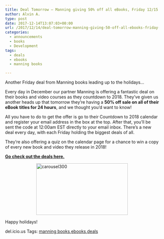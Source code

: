 ```yaml
---
title: Deal Tomorrow – Manning giving 50% off all eBooks, Friday 12/15
author: Alvin A.
type: post
date: 2017-12-14T13:07:03+00:00
url: /2017/12/14/deal-tomorrow-manning-giving-50-off-all-ebooks-friday-12-15/
categories:
  - announcements
  - books
  - Development
tags:
  - deals
  - ebooks
  - manning books

---
```

Another Friday deal from Manning books leading up to the holidays…

Every day in December our partner Manning is offering a fantastic deal on their books and video courses as they countdown to 2018. They’ve given us another heads up that tomorrow they’re having a **50% off sale on all of their eBook titles for 24 hours**, and we thought you’d want to know!

All you have to do to get the offer is go to their Countdown to 2018 calendar and register your email address in the box at the top. After that, you’ll be sent the code at 12:00am EST directly to your email inbox. There’s a new deal every day, with each Friday holding the biggest deals of all.

They’re also offering a quiz on the calendar page for a chance to win a copy of every new book and video they release in 2018!

<a href="https://goo.gl/jLpebM" target="_blank"><strong>Go check out the deals here.</strong></a>

<a href="https://goo.gl/jLpebM" target="_blank"><img loading="lazy" decoding="async" width="300" height="169" title="carousel300" style="margin: 0px auto 10px; border: 0px currentcolor; border-image: none; float: none; display: block; background-image: none;" alt="carousel300" src="/wp-content/uploads/2017/12/carousel300-1.png" border="0" /></a>

Happy holidays!



<div class="wlWriterEditableSmartContent" id="scid:77ECF5F8-D252-44F5-B4EB-D463C5396A79:a889cb71-5db8-4062-8c1e-c6ead7e8e4c1" style="margin: 0px; padding: 0px; float: none; display: inline;">
  del.icio.us Tags: <a href="http://del.icio.us/popular/manning+books" rel="tag">manning books</a>,<a href="http://del.icio.us/popular/ebooks" rel="tag">ebooks</a>,<a href="http://del.icio.us/popular/deals" rel="tag">deals</a>
</div>